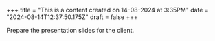 +++
title = "This is a content created on 14-08-2024 at 3:35PM"
date = "2024-08-14T12:37:50.175Z"
draft = false
+++

  Prepare the presentation slides for the client.
        